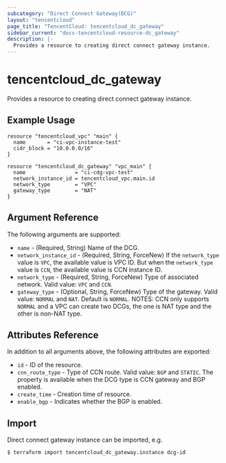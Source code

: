 ```yaml
---
subcategory: "Direct Connect Gateway(DCG)"
layout: "tencentcloud"
page_title: "TencentCloud: tencentcloud_dc_gateway"
sidebar_current: "docs-tencentcloud-resource-dc_gateway"
description: |-
  Provides a resource to creating direct connect gateway instance.
---
```


# tencentcloud_dc_gateway

Provides a resource to creating direct connect gateway instance.

## Example Usage

```hcl
resource "tencentcloud_vpc" "main" {
  name       = "ci-vpc-instance-test"
  cidr_block = "10.0.0.0/16"
}

resource "tencentcloud_dc_gateway" "vpc_main" {
  name                = "ci-cdg-vpc-test"
  network_instance_id = tencentcloud_vpc.main.id
  network_type        = "VPC"
  gateway_type        = "NAT"
}
```

## Argument Reference

The following arguments are supported:

* `name` - (Required, String) Name of the DCG.
* `network_instance_id` - (Required, String, ForceNew) If the `network_type` value is `VPC`, the available value is VPC ID. But when the `network_type` value is `CCN`, the available value is CCN instance ID.
* `network_type` - (Required, String, ForceNew) Type of associated network. Valid value: `VPC` and `CCN`.
* `gateway_type` - (Optional, String, ForceNew) Type of the gateway. Valid value: `NORMAL` and `NAT`. Default is `NORMAL`. NOTES: CCN only supports `NORMAL` and a VPC can create two DCGs, the one is NAT type and the other is non-NAT type.

## Attributes Reference

In addition to all arguments above, the following attributes are exported:

* `id` - ID of the resource.
* `cnn_route_type` - Type of CCN route. Valid value: `BGP` and `STATIC`. The property is available when the DCG type is CCN gateway and BGP enabled.
* `create_time` - Creation time of resource.
* `enable_bgp` - Indicates whether the BGP is enabled.


## Import

Direct connect gateway instance can be imported, e.g.

```
$ terraform import tencentcloud_dc_gateway.instance dcg-id
```

